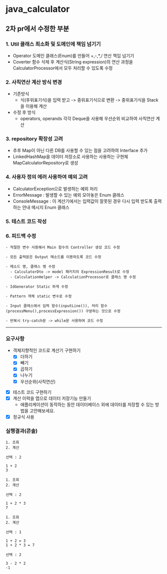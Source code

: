# java_calculator


## 2차 pr에서 수정한 부분

### 1. Util 클래스 최소화 및 도메인에 책임 넘기기
- Operator 도메인 클래스(Enum)를 만들어 +,-,*,/ 연산 책임 넘기기 
- Coverter 함수 삭제 후 계산식(String expression)의 연산 과정을 CalculatorProcessor에서 모두 처리할 수 있도록 수정

### 2. 사칙연산 계산 방식 변경

- 기존방식
  - 식(후위표기식)을 입력 받고 -> 중위표기식으로 변환 -> 중위표기식을 Stack을 이용해 계산
- 수정 후 방식
  - operators, operands 각각 Deque을 사용해 우선순위 비교하여 사칙연산 계산 

### 3. repository 확장성 고려
- 추후 Map이 아닌 다른 DB를 사용할 수 있는 점을 고려하여 Interface 추가
- LinkedHashMap을 데이터 저장소로 사용하는 사용하는 구현체 MapCalculatorRepository로 생성

### 4. 사용자 정의 에러 사용하여 예외 고려

- CalculatorException으로 발생하는 예외 처리 
- ErrorMessage : 발생할 수 있는 예외 모아놓은 Enum 클래스
- ConsoleMessage : 이 계산기에서는 입력값이 잘못된 경우 다시 입력 받도록 출력하는 안내 메시지 Enum 클래스

### 5. 테스트 코드 작성

### 6. 피드백 수정 
```- 적절한 변수 사용해서 Main 함수의 Controller 생성 코드 수정```

```- 모든 출력문은 Output 메소드를 이용하도록 코드 수정```

```
- 메소드 명, 클래스 명 수정
  - CalculatorDto -> model 패키지의 ExpressionResult로 수정
  - CalculationHelper -> CalculationProcessor로 클래스 명 수정
  ```

```- IdGenerator Static 하게 수정```

```- Pattern 객체 static 변수로 수정```

```- Input 클래스에서 입력 함수(inputLine()), 처리 함수(processMenu(),processExpression()) 구분하는 것으로 수정```

```- 반복시 try-catch문 -> while문 사용하여 코드 수정```

---

  

### 요구사항
- 객체지향적인 코드로 계산기 구현하기
    - [x]  더하기
    - [x]  빼기
    - [x]  곱하기
    - [x]  나누기
    - [x]  우선순위(사칙연산)
- [x]  테스트 코드 구현하기
- [x]  계산 이력을 맵으로 데이터 저장기능 만들기
    - 애플리케이션이 동작하는 동안 데이터베이스 외에 데이터를 저장할 수 있는 방법을 고안해보세요.
- [x] 정규식 사용

### 실행결과(콘솔)
```
1. 조회
2. 계산

선택 : 2

1 + 2
3

1. 조회
2. 계산

선택 : 2

1 + 2 * 3
7

1. 조회
2. 계산

선택 : 1

1 + 2 = 3
1 + 2 * 3 = 7

선택 : 2

3 - 2 * 2
-1
```


